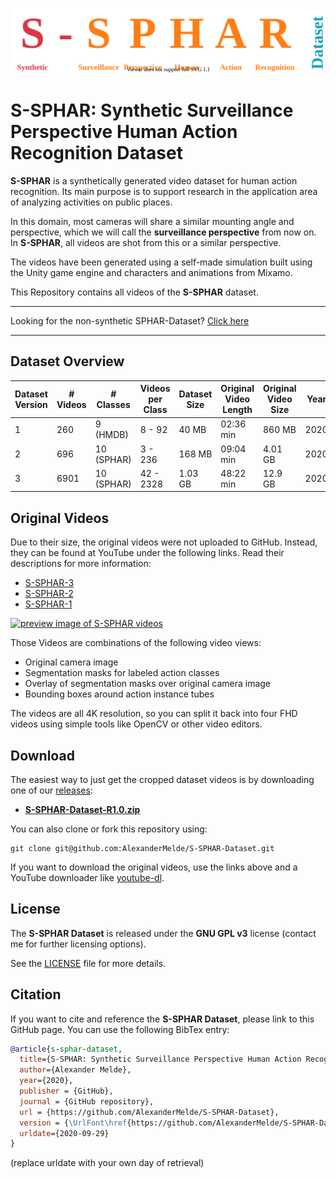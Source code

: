 ![S-SPHAR Synthetic Surveillance Perspective Human Action Recognition Logo](docs/S-SPHAR.svg)

# **S-SPHAR**: **S**ynthetic **S**urveillance **P**erspective **H**uman **A**ction **R**ecognition **D**ataset


**S-SPHAR** is a synthetically generated video dataset for human action recognition. Its main purpose is to support research in the application area of analyzing activities on public places.

In this domain, most cameras will share a similar mounting angle and perspective, which we will call the **surveillance perspective** from now on. In **S-SPHAR**, all videos are shot from this or a similar perspective.

The videos have been generated using a self-made simulation built using the Unity game engine and characters and animations from Mixamo.

This Repository contains all videos of the **S-SPHAR** dataset.

-----------

Looking for the non-synthetic SPHAR-Dataset? [Click here](https://github.com/AlexanderMelde/SPHAR-Dataset)

-----------


## Dataset Overview

| Dataset Version | # Videos |  # Classes | Videos per Class |  Dataset Size | Original Video Length | Original Video Size | Year |
|-----------------|----------|------------|------------------|---------------|-----------------------|---------------------|------|
|               1 |      260 |  9  (HMDB) |           8 - 92 |         40 MB |             02:36 min |              860 MB | 2020 |
|               2 |      696 | 10 (SPHAR) |          3 - 236 |        168 MB |             09:04 min |             4.01 GB | 2020 |
|               3 |     6901 | 10 (SPHAR) |        42 - 2328 |       1.03 GB |             48:22 min |             12.9 GB | 2020 |

## Original Videos
Due to their size, the original videos were not uploaded to GitHub. Instead, they can be found at YouTube under the following links. Read their descriptions for more information:

- [S-SPHAR-3](https://youtu.be/ybFYFRJoQho)
- [S-SPHAR-2](https://youtu.be/3x8ga83Cm1k)
- [S-SPHAR-1](https://youtu.be/64NR86A3tGU)

[![preview image of S-SPHAR videos](https://img.youtube.com/vi/ybFYFRJoQho/mqdefault.jpg)](https://youtu.be/ybFYFRJoQho)

Those Videos are combinations of the following video views:
- Original camera image
- Segmentation masks for labeled action classes
- Overlay of segmentation masks over original camera image
- Bounding boxes around action instance tubes

The videos are all 4K resolution, so you can split it back into four FHD videos using simple tools like OpenCV or other video editors.


## Download
The easiest way to just get the cropped dataset videos is by downloading one of our [releases](https://github.com/AlexanderMelde/S-SPHAR-Dataset/releases):

- [**S-SPHAR-Dataset-R1.0.zip**](https://github.com/AlexanderMelde/S-SPHAR-Dataset/archive/R1.0.zip)

You can also clone or fork this repository using:

```
git clone git@github.com:AlexanderMelde/S-SPHAR-Dataset.git
```

If you want to download the original videos, use the links above and a YouTube downloader like [youtube-dl](https://github.com/ytdl-org/youtube-dl).

## License
The **S-SPHAR Dataset** is released under the **GNU GPL v3** license (contact me for further licensing options).

See the [LICENSE](LICENSE) file for more details.

## Citation
If you want to cite and reference the **S-SPHAR Dataset**, please link to this GitHub page. You can use the following BibTex entry:

```bib
@article{s-sphar-dataset,
  title={S-SPHAR: Synthetic Surveillance Perspective Human Action Recognition Dataset},
  author={Alexander Melde},
  year={2020},
  publisher = {GitHub},
  journal = {GitHub repository},
  url = {https://github.com/AlexanderMelde/S-SPHAR-Dataset},
  version = {\UrlFont\href{https://github.com/AlexanderMelde/S-SPHAR-Dataset/commit/a6131c7}{a6131c7}},
  urldate={2020-09-29}
}
```
(replace urldate with your own day of retrieval)
